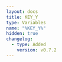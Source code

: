 ```yaml
---
layout: docs
title: KEY_Y
type: Variables
name: "%KEY_Y%"
hidden: true
changelog:
  - type: Added
    version: v0.7.2
---
```

